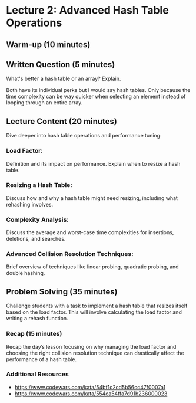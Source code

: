 # Lecture 2: Advanced Hash Table Operations

## Warm-up (10 minutes)

## Written Question (5 minutes)

What's better a hash table or an array? Explain.

Both have its individual perks but I would say hash tables. Only because the time complexity can be way quicker when selecting an element instead of looping through an entire array.

## Lecture Content (20 minutes)

Dive deeper into hash table operations and performance tuning:

### Load Factor:

Definition and its impact on performance. Explain when to resize a hash table.

### Resizing a Hash Table:

Discuss how and why a hash table might need resizing, including what rehashing involves.

### Complexity Analysis:

Discuss the average and worst-case time complexities for insertions, deletions, and searches.

### Advanced Collision Resolution Techniques:

Brief overview of techniques like linear probing, quadratic probing, and double hashing.

## Problem Solving (35 minutes)

Challenge students with a task to implement a hash table that resizes itself based on the load factor. This will involve calculating the load factor and writing a rehash function.

### Recap (15 minutes)

Recap the day’s lesson focusing on why managing the load factor and choosing the right collision resolution technique can drastically affect the performance of a hash table.

### Additional Resources

- https://www.codewars.com/kata/54bf1c2cd5b56cc47f0007a1
- https://www.codewars.com/kata/554ca54ffa7d91b236000023
